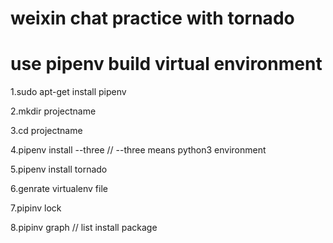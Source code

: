 
# weixin chat practice with tornado

# use pipenv build virtual environment

1.sudo apt-get install pipenv

2.mkdir projectname

3.cd projectname

4.pipenv install --three   // --three means python3 environment

5.pipenv install tornado

6.genrate virtualenv file

7.pipinv lock

8.pipinv graph  // list install package
